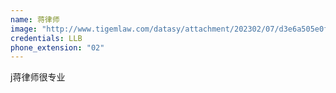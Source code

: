 ```yaml
---
name: 蒋律师
image: "http://www.tigemlaw.com/datasy/attachment/202302/07/d3e6a505e0f9479f54fe5a134dd46667.png"
credentials: LLB
phone_extension: "02"
---
```


j蒋律师很专业